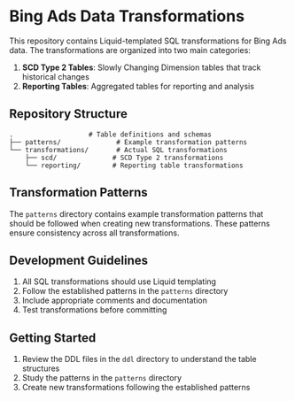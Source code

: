 # Bing Ads Data Transformations

This repository contains Liquid-templated SQL transformations for Bing Ads data. The transformations are organized into two main categories:

1. **SCD Type 2 Tables**: Slowly Changing Dimension tables that track historical changes
2. **Reporting Tables**: Aggregated tables for reporting and analysis

## Repository Structure

```
.                   # Table definitions and schemas
├── patterns/              # Example transformation patterns
└── transformations/       # Actual SQL transformations
    ├── scd/              # SCD Type 2 transformations
    └── reporting/        # Reporting table transformations
```

## Transformation Patterns

The `patterns` directory contains example transformation patterns that should be followed when creating new transformations. These patterns ensure consistency across all transformations.

## Development Guidelines

1. All SQL transformations should use Liquid templating
2. Follow the established patterns in the `patterns` directory
3. Include appropriate comments and documentation
4. Test transformations before committing

## Getting Started

1. Review the DDL files in the `ddl` directory to understand the table structures
2. Study the patterns in the `patterns` directory
3. Create new transformations following the established patterns 